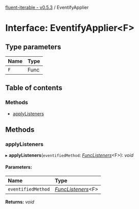 [fluent-iterable - v0.5.3](../README.md) / EventifyApplier

# Interface: EventifyApplier<F\>

## Type parameters

| Name | Type |
| :------ | :------ |
| `F` | Func |

## Table of contents

### Methods

- [applyListeners](eventifyapplier.md#applylisteners)

## Methods

### applyListeners

▸ **applyListeners**(`eventifiedMethod`: [*FuncListeners*](funclisteners.md)<F\>): *void*

#### Parameters:

| Name | Type |
| :------ | :------ |
| `eventifiedMethod` | [*FuncListeners*](funclisteners.md)<F\> |

**Returns:** *void*

